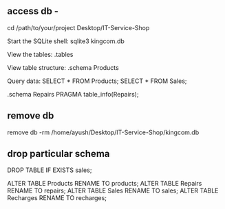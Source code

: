 
## access db -
cd /path/to/your/project
Desktop/IT-Service-Shop

Start the SQLite shell:
sqlite3 kingcom.db

View the tables:
.tables

View table structure:
.schema Products

Query data:
SELECT * FROM Products;
SELECT * FROM Sales;


.schema Repairs
PRAGMA table_info(Repairs);

## remove db
remove db -rm /home/ayush/Desktop/IT-Service-Shop/kingcom.db


## drop particular schema
DROP TABLE IF EXISTS sales;

ALTER TABLE Products RENAME TO products;
ALTER TABLE Repairs RENAME TO repairs;
ALTER TABLE Sales RENAME TO sales;
ALTER TABLE Recharges RENAME TO recharges;
